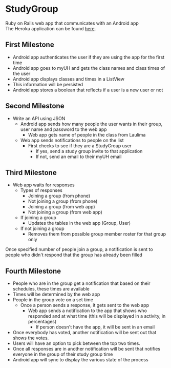 StudyGroup
==========

Ruby on Rails web app that communicates with an Android app <br>
The Heroku application can be found <a href = "http://study-group-creator.herokuapp.com/">here</a>.

First Milestone 
---------------
* Android app authenticates the user if they are using the app for the first time
* Android app goes to myUH and gets the class names and class times of the user
* Android app displays classes and times in a ListView
 * This information will be persisted 
* Android app stores a boolean that reflects if a user is a new user or not

Second Milestone 
----------------
* Write an API using JSON
  * Android app sends how many people the user wants in their group, user name and password to the web app
    * Web app gets name of people in the class from Laulima
  * Web app sends notifications to people on the list
    * First checks to see if they are a StudyGroup user
      * If yes, send a study group invite to that application
      * If not, send an email to their myUH email

Third Milestone
---------------
* Web app waits for responses
  * Types of responses
    * Joining a group (from phone)
    * Not joining a group (from phone)
    * Joining a group (from web app)
    * Not joining a group (from web app)
  * If joining a group
    * Updates the tables in the web app (Group, User)
  * If not joining a group
    * Removes them from possible group member roster for that group only

Once specified number of people join a group, a notification is sent to people who didn't respond that the group
has already been filled

Fourth Milestone 
-----------------
* People who are in the group get a notification that based on their schedules, these times are available
 * Times will be determined by the web app 
* People in the group vote on a set time
  * Once a person sends a response, it gets sent to the web app
    * Web app sends a notification to the app that shows who responded and at what time (this will be displayed in a activity, in percentages)
      * If person doesn't have the app, it will be sent in an email 
* Once everybody has voted, another notification will be sent out that shows the votes.  
* Users will have an option to pick between the top two times.
* Once all responses are in another notification will be sent that notifies everyone in the group of their study group time
* Android app will sync to display the various state of the process
